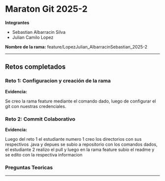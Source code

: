 # Maraton Git 2025-2

**Integrantes**
- Sebastian Albarracin Silva
- Julian Camilo Lopez

**Nombre de la rama:** feature/LopezJulian_AlbarracinSebastian_2025-2 

---

## Retos completados


### Reto 1: Configuracion y creación de la rama
**Evidencia:** 

Se creo la rama feature mediante el comando dado, luego de configurar el git con nuestras credenciales.

### Reto 2: Commit Colaborativo
**Evidencia:**

Luego del reto 1 el estudiante numero 1 creo los directorios con sus respectivos .java y depues se subio a repositorio con los comandos dados, el estudiante 2 realizo el pull y luego en la rama feature subio el readme y se edito con la respectiva informacion


### Preguntas Teoricas

---

